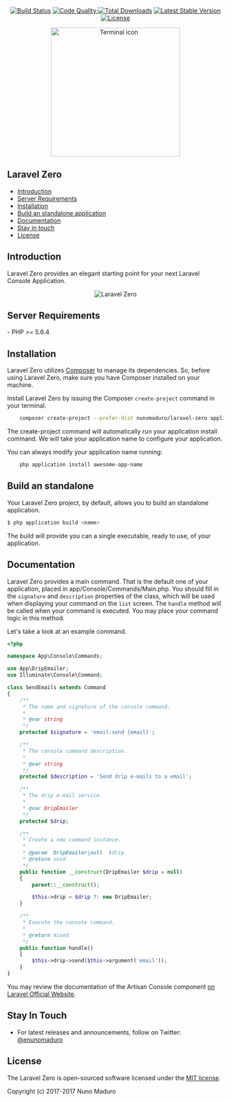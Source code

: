 <p align="center">
  <a href="https://travis-ci.org/nunomaduro/laravel-zero"><img src="https://travis-ci.org/nunomaduro/laravel-zero.svg?branch=stable" alt="Build Status"></a>
  <a href="https://scrutinizer-ci.com/g/nunomaduro/laravel-zero/?branch=stable"><img src="https://scrutinizer-ci.com/g/nunomaduro/laravel-zero/badges/quality-score.png?b=stable" alt="Code Quality" />
  <a href="https://packagist.org/packages/nunomaduro/laravel-zero"><img src="https://poser.pugx.org/nunomaduro/laravel-zero/d/total.svg" alt="Total Downloads"></a>
  <a href="https://packagist.org/packages/nunomaduro/laravel-zero"><img src="https://poser.pugx.org/nunomaduro/laravel-zero/v/stable.svg" alt="Latest Stable Version"></a>
  <a href="https://packagist.org/packages/nunomaduro/laravel-zero"><img src="https://poser.pugx.org/nunomaduro/laravel-zero/license.svg" alt="License"></a>
</p>

<p align="center">
    <img title="Terminal icon" height="300px" src="http://elementary.io/images/docs/human-interface-guidelines/icons/128/utilities-terminal.svg" />
</p>

## Laravel Zero

- [Introduction](#introduction)
- [Server Requirements](#server-requirements)
- [Installation](#installation)
- [Build an standalone application](#build-an-standalone)
- [Documentation](#documentation)
- [Stay in touch](#stay-in-touch)
- [License](#license)

<a name="introduction"></a>
## Introduction

Laravel Zero provides an elegant starting point for your next Laravel Console Application. 

<p align="center">
    <img src="http://i.imgur.com/MSfhukT.png" alt="Laravel Zero" />
</p>

<a name="server-requirements"></a>
## Server Requirements

<div class="content-list" markdown="1">
- PHP >= 5.6.4
</div>

<a name="installation"></a>
## Installation

Laravel Zero utilizes [Composer](https://getcomposer.org) to manage its dependencies. So, before using Laravel Zero, make sure you have Composer installed on your machine.

Install Laravel Zero by issuing the Composer `create-project` command in your terminal:

```sh
    composer create-project --prefer-dist nunomaduro/laravel-zero application
```

The create-project command will automatically run your application install command. We will take your application name to configure your application.

You can always modify your application name running:

```sh
    php application install awesome-app-name
```

<a name="build-an-standalone"></a>
## Build an standalone

Your Laravel Zero project, by default, allows you to build an standalone application.

```sh
$ php application build <name>
```

The build will provide you can a single executable, ready to use, of your application.

<a name="documentation"></a>
## Documentation

Laravel Zero provides a main command. That is the default one of your application, placed in app/Console/Commands/Main.php. You should fill in the `signature` and `description` properties of the class, which will be used when displaying your command on the `list` screen. The `handle` method will be called when your command is executed. You may place your command logic in this method.

Let's take a look at an example command.

```php
<?php

namespace App\Console\Commands;

use App\DripEmailer;
use Illuminate\Console\Command;

class SendEmails extends Command
{
    /**
     * The name and signature of the console command.
     *
     * @var string
     */
    protected $signature = 'email:send {email}';

    /**
     * The console command description.
     *
     * @var string
     */
    protected $description = 'Send drip e-mails to a email';

    /**
     * The drip e-mail service.
     *
     * @var DripEmailer
     */
    protected $drip;

    /**
     * Create a new command instance.
     *
     * @param  DripEmailer|null  $drip
     * @return void
     */
    public function __construct(DripEmailer $drip = null)
    {
        parent::__construct();

        $this->drip = $drip ?: new DripEmailer;
    }

    /**
     * Execute the console command.
     *
     * @return mixed
     */
    public function handle()
    {
        $this->drip->send($this->argument('email'));
    }
}
```

You may review the documentation of the Artisan Console component [on Laravel Official Website](https://laravel.com/docs/5.4/artisan).

<a name="stay-in-touch"></a>
## Stay In Touch

- For latest releases and announcements, follow on Twitter: [@enunomaduro](https://twitter.com/enunomaduro)

<a name="license"></a>
## License

The Laravel Zero is open-sourced software licensed under the [MIT license](http://opensource.org/licenses/MIT).

Copyright (c) 2017-2017 Nuno Maduro
